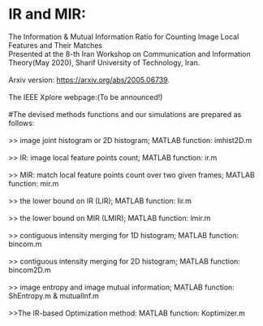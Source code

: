 # IR and MIR:
The Information &amp; Mutual Information Ratio for Counting Image Local Features and Their Matches
\
Presented at the 8-th Iran Workshop on Communication and Information Theory(May 2020), Sharif University of Technology, Iran.
\
\
Arxiv version: https://arxiv.org/abs/2005.06739.
\
\
The IEEE Xplore webpage:(To be announced!)
\
\
#The devised methods functions and our simulations are prepared as follows:
\
\
\>> image joint histogram or 2D histogram; MATLAB function: imhist2D.m
\
\
\>> IR: image local feature points count; MATLAB function: ir.m
\
\
\>> MIR: match local feature points count over two given frames; MATLAB function: mir.m
\
\
\>> the lower bound on IR (LIR); MATLAB function: lir.m
\
\
\>> the lower bound on MIR (LMIR); MATLAB function: lmir.m
\
\
\>> contiguous intensity merging for 1D histogram; MATLAB function: bincom.m
\
\
\>> contiguous intensity merging for 2D histogram; MATLAB function: bincom2D.m
\
\
\>> image entropy and image mutual information; MATLAB function: ShEntropy.m & mutualInf.m
\
\
\>>The IR-based Optimization method: MATLAB function: Koptimizer.m

